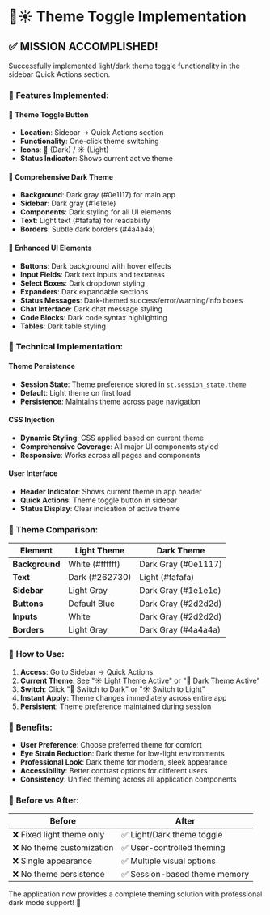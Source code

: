 # 🌙☀️ Theme Toggle Implementation

## ✅ **MISSION ACCOMPLISHED!**

Successfully implemented light/dark theme toggle functionality in the sidebar Quick Actions section.

### 🎯 **Features Implemented:**

#### **🎨 Theme Toggle Button**

- **Location**: Sidebar → Quick Actions section
- **Functionality**: One-click theme switching
- **Icons**: 🌙 (Dark) / ☀️ (Light)
- **Status Indicator**: Shows current active theme

#### **🎨 Comprehensive Dark Theme**

- **Background**: Dark gray (#0e1117) for main app
- **Sidebar**: Dark gray (#1e1e1e)
- **Components**: Dark styling for all UI elements
- **Text**: Light text (#fafafa) for readability
- **Borders**: Subtle dark borders (#4a4a4a)

#### **🎨 Enhanced UI Elements**

- **Buttons**: Dark background with hover effects
- **Input Fields**: Dark text inputs and textareas
- **Select Boxes**: Dark dropdown styling
- **Expanders**: Dark expandable sections
- **Status Messages**: Dark-themed success/error/warning/info boxes
- **Chat Interface**: Dark chat message styling
- **Code Blocks**: Dark code syntax highlighting
- **Tables**: Dark table styling

### 🔧 **Technical Implementation:**

#### **Theme Persistence**

- **Session State**: Theme preference stored in `st.session_state.theme`
- **Default**: Light theme on first load
- **Persistence**: Maintains theme across page navigation

#### **CSS Injection**

- **Dynamic Styling**: CSS applied based on current theme
- **Comprehensive Coverage**: All major UI components styled
- **Responsive**: Works across all pages and components

#### **User Interface**

- **Header Indicator**: Shows current theme in app header
- **Quick Actions**: Theme toggle button in sidebar
- **Status Display**: Clear indication of active theme

### 🎨 **Theme Comparison:**

| Element | Light Theme | Dark Theme |
|---------|-------------|------------|
| **Background** | White (#ffffff) | Dark Gray (#0e1117) |
| **Text** | Dark (#262730) | Light (#fafafa) |
| **Sidebar** | Light Gray | Dark Gray (#1e1e1e) |
| **Buttons** | Default Blue | Dark Gray (#2d2d2d) |
| **Inputs** | White | Dark Gray (#2d2d2d) |
| **Borders** | Light Gray | Dark Gray (#4a4a4a) |

### 🚀 **How to Use:**

1. **Access**: Go to Sidebar → Quick Actions
2. **Current Theme**: See "☀️ Light Theme Active" or "🌙 Dark Theme Active"
3. **Switch**: Click "🌙 Switch to Dark" or "☀️ Switch to Light"
4. **Instant Apply**: Theme changes immediately across entire app
5. **Persistent**: Theme preference maintained during session

### 🎯 **Benefits:**

- **User Preference**: Choose preferred theme for comfort
- **Eye Strain Reduction**: Dark theme for low-light environments
- **Professional Look**: Dark theme for modern, sleek appearance
- **Accessibility**: Better contrast options for different users
- **Consistency**: Unified theming across all application components

### 🔄 **Before vs After:**

| Before | After |
|--------|-------|
| ❌ Fixed light theme only | ✅ Light/Dark theme toggle |
| ❌ No theme customization | ✅ User-controlled theming |
| ❌ Single appearance | ✅ Multiple visual options |
| ❌ No theme persistence | ✅ Session-based theme memory |

The application now provides a complete theming solution with professional dark mode support! 🎉
